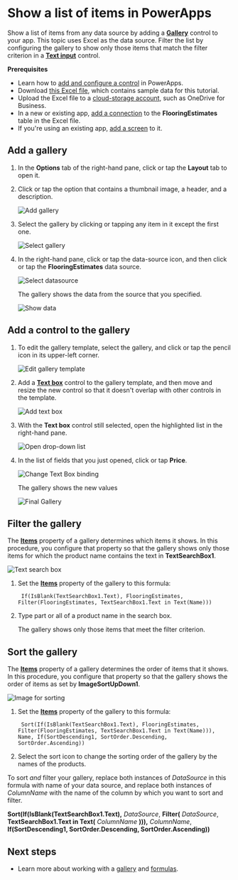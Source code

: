 <properties
    pageTitle="Show a list of items | Microsoft PowerApps"
    description="Use a gallery to show a list of items in your app, and filter the list by specifying a criterion."
    services=""
    suite="powerapps"
    documentationCenter="na"
    authors="RickSaling"
    manager="anneta"
    editor=""
    tags=""/>
<tags
    ms.service="powerapps"
    ms.devlang="na"
    ms.topic="article"
    ms.tgt_pltfrm="na"
    ms.workload="na"
    ms.date="10/16/2016"
    ms.author="ricksal"/>

# Show a list of items in PowerApps  #

Show a list of items from any data source by adding a **[Gallery](controls/control-gallery.md)** control to your app. This topic uses Excel as the data source. Filter the list by configuring the gallery to show only those items that match the filter criterion in a **[Text input](controls/control-text-input.md)** control.

**Prerequisites**

- Learn how to [add and configure a control](add-configure-controls.md) in PowerApps.
- Download [this Excel file](https://az787822.vo.msecnd.net/documentation/get-started-from-data/FlooringEstimates.xlsx), which contains sample data for this tutorial.
- Upload the Excel file to a [cloud-storage account](cloud-storage-blob-connections.md), such as OneDrive for Business.
- In a new or existing app, [add a connection](add-data-connection.md) to the **FlooringEstimates** table in the Excel file.
- If you're using an existing app, [add a screen](add-screen-context-variables.md) to it.

## Add a gallery ##

1. In the **Options** tab of the right-hand pane, click or tap the **Layout** tab to open it.

2. Click or tap the option that contains a thumbnail image, a header, and a description.

	![Add gallery](./media/add-gallery/add-gallery.png)

3. Select the gallery by clicking or tapping any item in it except the first one.

	![Select gallery](./media/add-gallery/select-gallery.png)

4. In the right-hand pane, click or tap the data-source icon, and then click or tap the **FlooringEstimates** data source.

	![Select datasource](./media/add-gallery/select-data-source.png)

	The gallery shows the data from the source that you specified.

	![Show data](./media/add-gallery/show-data-default.png)

## Add a control to the gallery ##

1. To edit the gallery template, select the gallery, and click or tap the pencil icon in its upper-left corner.

    ![Edit gallery template](./media/add-gallery/edit-item.png)

2. Add a **[Text box](controls/control-text-box.md)** control to the gallery template, and then move and resize the new control so that it doesn't overlap with other controls in the template.

	![Add text box](./media/add-gallery/add-text-box.png)

3. With the **Text box** control still selected, open the highlighted list in the right-hand pane.

	![Open drop-down list](./media/add-gallery/open-dropdown.png)

4. In the list of fields that you just opened, click or tap **Price**.  

    ![Change Text Box binding](./media/add-gallery/change-binding.png)

    The gallery shows the new values

    ![Final Gallery](./media/add-gallery/final-gallery.png)

## Filter the gallery ##

The **[Items](controls/properties-core.md)** property of a gallery determines which items it shows. In this procedure, you configure that property so that the gallery shows only those items for which the product name contains the text in **TextSearchBox1**.

![Text search box](./media/add-gallery/text-search-box.png)

1. Set the **[Items](controls/properties-core.md)** property of the gallery to this formula:

        If(IsBlank(TextSearchBox1.Text), FlooringEstimates, Filter(FlooringEstimates, TextSearchBox1.Text in Text(Name)))

2. Type part or all of a product name in the search box.

	The gallery shows only those items that meet the filter criterion.

## Sort the gallery ##

The **[Items](controls/properties-core.md)** property of a gallery determines the order of items that it shows. In this procedure, you configure that property so that the gallery shows the order of items as set by **ImageSortUpDown1**.

![Image for sorting](./media/add-gallery/image-sorting.png)

1. Set the **[Items](controls/properties-core.md)** property of the gallery to this formula:

        Sort(If(IsBlank(TextSearchBox1.Text), FlooringEstimates, Filter(FlooringEstimates, TextSearchBox1.Text in Text(Name))), Name, If(SortDescending1, SortOrder.Descending, SortOrder.Ascending))

2. Select the sort icon to change the sorting order of the gallery by the names of the products.

To sort *and* filter your gallery, replace both instances of *DataSource* in this formula with name of your data source, and replace both instances of *ColumnName* with the name of the column by which you want to sort and filter.

**Sort(If(IsBlank(TextSearchBox1.Text),** *DataSource*, **Filter(** *DataSource*, **TextSearchBox1.Text in Text(** *ColumnName* **))),** *ColumnName*, **If(SortDescending1, SortOrder.Descending, SortOrder.Ascending))**

## Next steps ##
- Learn more about working with a [gallery](working-with-forms.md) and [formulas](working-with-formulas.md).
